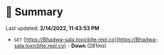 # 📖 Summary
Last updated: **2/14/2022, 11:43:53 PM**

- `GET` [https://Bhadwa-sala.toxicblte.repl.co](https://Bhadwa-sala.toxicblte.repl.co) - **Down** (281ms)

